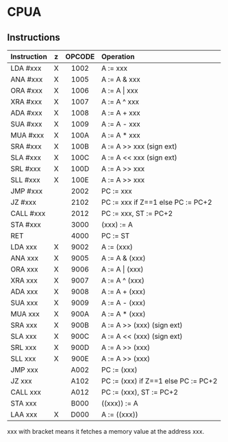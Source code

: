 # CPUA
## Instructions
|   Instruction   | z |   OPCODE   |     Operation                      |
|:----------------|:-:|:----------:|:-----------------------------------|
| LDA #xxx        | X | 1002       | A := xxx                           |
| ANA #xxx        | X | 1005       | A := A & xxx                       |
| ORA #xxx        | X | 1006       | A := A \| xxx                      |
| XRA #xxx        | X | 1007       | A := A ^ xxx                       |
| ADA #xxx        | X | 1008       | A := A + xxx                       |
| SUA #xxx        | X | 1009       | A := A - xxx                       |
| MUA #xxx        | X | 100A       | A := A * xxx                       |
| SRA #xxx        | X | 100B       | A := A >> xxx (sign ext)           |
| SLA #xxx        | X | 100C       | A := A << xxx (sign ext)           |
| SRL #xxx        | X | 100D       | A := A >> xxx                      |
| SLL #xxx        | X | 100E       | A := A >> xxx                      |
| JMP #xxx        |   | 2002       | PC := xxx                          |
| JZ  #xxx        |   | 2102       | PC := xxx if Z==1 else PC := PC+2  |
| CALL #xxx       |   | 2012       | PC := xxx, ST := PC+2              |
| STA #xxx        |   | 3000       | (xxx) := A                         |
| RET             |   | 4000       | PC := ST                           |
| LDA xxx         | X | 9002       | A := (xxx)                         |
| ANA xxx         | X | 9005       | A := A & (xxx)                     |
| ORA xxx         | X | 9006       | A := A \| (xxx)                    |
| XRA xxx         | X | 9007       | A := A ^ (xxx)                     |
| ADA xxx         | X | 9008       | A := A + (xxx)                     |
| SUA xxx         | X | 9009       | A := A - (xxx)                     |
| MUA xxx         | X | 900A       | A := A * (xxx)                     |
| SRA xxx         | X | 900B       | A := A >> (xxx) (sign ext)         |
| SLA xxx         | X | 900C       | A := A << (xxx) (sign ext)         |
| SRL xxx         | X | 900D       | A := A >> (xxx)                    |
| SLL xxx         | X | 900E       | A := A >> (xxx)                    |
| JMP xxx         |   | A002       | PC := (xxx)                        |
| JZ  xxx         |   | A102       | PC := (xxx) if Z==1 else PC := PC+2|
| CALL xxx        |   | A012       | PC := (xxx), ST := PC+2            |
| STA xxx         |   | B000       | ((xxx)) := A                       |
| LAA xxx         | X | D000       | A := ((xxx))                       |

xxx with bracket means it fetches a memory value at the address xxx.

